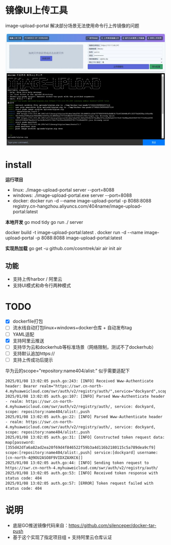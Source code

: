 # 镜像UI上传工具 

image-upload-portal 解决部分场景无法使用命令行上传镜像的问题

![](./docs/image-upload-portal.jpg)

# install

**运行项目**
- linux: ./image-upload-portal server --port=8088
- windows: ./image-upload-portal.exe server --port=8088
- docker: docker run -d --name image-upload-portal -p 8088:8088 registry.cn-hangzhou.aliyuncs.com/404name/image-upload-portal:latest


**本地开发**
go mod tidy
go run ./ server

docker build -t image-upload-portal:latest  .
docker run -d --name image-upload-portal -p 8088:8088 image-upload-portal:latest


**实现热加载**
go get -u github.com/cosmtrek/air
air init
air


## 功能

- 支持上传harbor / 阿里云
- 支持UI模式和命令行两种模式

# TODO

- [x] dockerfile打包
- [ ] 流水线自动打包linux+windows+docker仓库 + 自动发布tag
- [ ] YAML适配
- [x] 支持阿里云推送
- [ ] 支持华为云和dockerhub等标准场景（网络限制，测试不了dockerhub）
- [ ] 支持默认追加https://
- [ ] 支持上传成功后提示 

华为云的scope="repository:name404/alist:" 似乎需要适配下
```
2025/01/08 13:02:05 push.go:243: [INFO] Received Www-Authenticate header: Bearer realm="https://swr.cn-north-4.myhuaweicloud.com/swr/auth/v2/registry/auth/",service="dockyard",scope="repository:name404/alist:"
2025/01/08 13:02:05 auth.go:107: [INFO] Parsed Www-Authenticate header - realm: https://swr.cn-north-4.myhuaweicloud.com/swr/auth/v2/registry/auth/, service: dockyard, scope: repository:name404/alist:,push
2025/01/08 13:02:05 auth.go:22: [INFO] Parsed Www-Authenticate header - realm: https://swr.cn-north-4.myhuaweicloud.com/swr/auth/v2/registry/auth/, service: dockyard, scope: repository:name404/alist:,push
2025/01/08 13:02:05 auth.go:31: [INFO] Constructed token request data: map[password:[355d42dfa6a82ad2ea20f69d4f846522f59b3a4d116b2180115c5a789dea9cf9] scope:[repository:name404/alist:,push] service:[dockyard] username:[cn-north-4@9OU2ASO8F9VIDXZAXKC6]]
2025/01/08 13:02:05 auth.go:44: [INFO] Sending token request to https://swr.cn-north-4.myhuaweicloud.com/swr/auth/v2/registry/auth/
2025/01/08 13:02:05 auth.go:53: [INFO] Received token response with status code: 404
2025/01/08 13:02:05 auth.go:57: [ERROR] Token request failed with status code: 404

```

# 说明

- 底层GO推送镜像代码来自：https://github.com/silenceper/docker-tar-push
- 基于这个实现了指定项目组 + 支持阿里云仓库认证